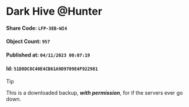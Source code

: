 # Dark Hive @Hunter

#### Share Code: ```LFP-3EB-WI4```
#### Object Count: ```957```
#### Published at: ```04/11/2023 00:07:19```
#### Id: ```51D8DC8C40E4CB61A9D9709E4F922981```

> [!TIP]
> This is a downloaded backup, ***with permission***, for if the servers ever go down.

